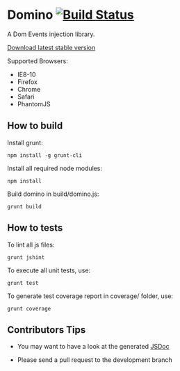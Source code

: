 Domino [![Build Status](https://travis-ci.org/yhwh/domino.png?branch=master)](https://travis-ci.org/yhwh/domino) 
======

A Dom Events injection library.

[Download latest stable version](http://yhwh.github.io/domino/domino.js)

Supported Browsers:

* IE8-10
* Firefox
* Chrome
* Safari
* PhantomJS

How to build
------------

Install grunt:

    npm install -g grunt-cli

Install all required node modules: 

    npm install

Build domino in build/domino.js:

    grunt build

How to tests
------------

To lint all js files:

    grunt jshint

To execute all unit tests, use:

    grunt test

To generate test coverage report in coverage/ folder, use:

    grunt coverage


Contributors Tips
-----------------

* You may want to have a look at the generated [JSDoc](http://yhwh.github.io/domino/docs)

* Please send a pull request to the development branch


